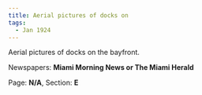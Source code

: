 ```yaml
---  
title: Aerial pictures of docks on  
tags:  
  - Jan 1924  
---  
```

  
Aerial pictures of docks on the bayfront.  
  
Newspapers: **Miami Morning News or The Miami Herald**  
  
Page: **N/A**, Section: **E** 
